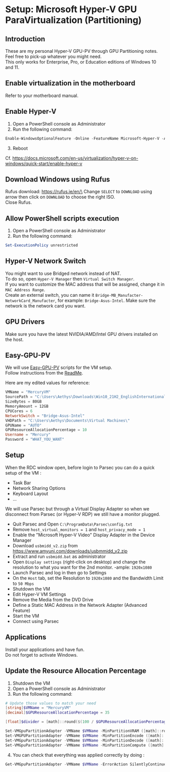 # Setup: Microsoft Hyper-V GPU ParaVirtualization (Partitioning)

## Introduction

These are my personal Hyper-V GPU-PV through GPU Partitioning notes. Feel free to pick-up whatever you might need.\
This only works for Enterprise, Pro, or Education editions of Windows 10 and 11.

## Enable virtualization in the motherboard

Refer to your motherboard manual.

## Enable Hyper-V

1) Open a PowerShell console as Administrator
2) Run the following command:

```powershell
Enable-WindowsOptionalFeature -Online -FeatureName Microsoft-Hyper-V -All
```

3) Reboot

Cf. https://docs.microsoft.com/en-us/virtualization/hyper-v-on-windows/quick-start/enable-hyper-v

## Download Windows using Rufus

Rufus download: https://rufus.ie/en/\
Change `SELECT` to `DOWNLOAD` using arrow then click on `DOWNLOAD` to choose the right ISO.\
Close Rufus.

## Allow PowerShell scripts execution

1) Open a PowerShell console as Administrator
2) Run the following command:

```powershell
Set-ExecutionPolicy unrestricted
```

## Hyper-V Network Switch

You might want to use Bridged network instead of NAT.\
To do so, open `Hyper-V Manager` then `Virtual Switch Manager`.\
If you want to customize the MAC address that will be assigned, change it in `MAC Address Range`.\
Create an external switch, you can name it `Bridge-MB_Manufacter-NetworkCard_Manufacter`, for example: `Bridge-Asus-Intel`.
Make sure the network is the network card you want.

## GPU Drivers

Make sure you have the latest NVIDIA/AMD/Intel GPU drivers installed on the host.

## Easy-GPU-PV

We will use [Easy-GPU-PV](https://github.com/jamesstringerparsec/Easy-GPU-PV) scripts for the VM setup.\
Follow instructions from the [ReadMe](https://github.com/jamesstringerparsec/Easy-GPU-PV#instructions).

Here are my edited values for reference:

```powershell
VMName = "MercuryVM"
SourcePath = "C:\Users\Aethys\Downloads\Win10_21H2_EnglishInternational_x64.iso"
SizeBytes = 80GB
MemoryAmount = 12GB
CPUCores = 6
NetworkSwitch = "Bridge-Asus-Intel"
VHDPath = "C:\Users\Aethys\Documents\Virtual Machines\"
GPUName = "AUTO"
GPUResourceAllocationPercentage = 10
Username = "Mercury"
Password = "WHAT_YOU_WANT"
```

## Setup

When the RDC window open, before login to Parsec you can do a quick setup of the VM :

- Task Bar
- Network Sharing Options
- Keyboard Layout
- ...

We will use Parsec but through a Virtual Display Adapter so when we disconnect from Parsec (or Hyper-V RDP) we still have a monitor plugged.

- Quit Parsec and Open `C:\ProgramData\Parsec\config.txt`
- Remove `host_virtual_monitors = 1` and `host_privacy_mode = 1`
- Enable the "Microsoft Hyper-V Video" Display Adapter in the Device Manager
- Download `usbmidd_v2.zip` from https://www.amyuni.com/downloads/usbmmidd_v2.zip
- Extract and run `usbmidd.bat` as administrator
- Open `Display settings` (right-click on desktop) and change the resolution to what you want for the 2nd monitor. -ample: `1920x1080`
- Launch Parsec and log in then go to Settings
- On the `Host` tab, set the Resolution to `1920x1080` and the Bandwidth Limit to `50 Mbps`
- Shutdown the VM
- Edit Hyper-V VM Settings
- Remove the Media from the DVD Drive
- Define a Static MAC Address in the Network Adapter (Advanced Feature)
- Start the VM
- Connect using Parsec

## Applications

Install your applications and have fun.\
Do not forget to activate Windows.

## Update the Resource Allocation Percentage

1) Shutdown the VM
2) Open a PowerShell console as Administrator
3) Run the following command:

```powershell
# Update those values to match your need
[string]$VMName = "MercuryVM"
[decimal]$GPUResourceAllocationPercentage = 35

[float]$divider = [math]::round($(100 / $GPUResourceAllocationPercentage), 2)

Set-VMGpuPartitionAdapter -VMName $VMName -MinPartitionVRAM ([math]::round($(1000000000 / $divider))) -MaxPartitionVRAM ([math]::round($(1000000000 / $divider))) -OptimalPartitionVRAM ([math]::round($(1000000000 / $divider)))
Set-VMGPUPartitionAdapter -VMName $VMName -MinPartitionEncode ([math]::round($(18446744073709551615 / $divider))) -MaxPartitionEncode ([math]::round($(18446744073709551615 / $divider))) -OptimalPartitionEncode ([math]::round($(18446744073709551615 / $divider)))
Set-VMGpuPartitionAdapter -VMName $VMName -MinPartitionDecode ([math]::round($(1000000000 / $divider))) -MaxPartitionDecode ([math]::round($(1000000000 / $divider))) -OptimalPartitionDecode ([math]::round($(1000000000 / $divider)))
Set-VMGpuPartitionAdapter -VMName $VMName -MinPartitionCompute ([math]::round($(1000000000 / $divider))) -MaxPartitionCompute ([math]::round($(1000000000 / $divider))) -OptimalPartitionCompute ([math]::round($(1000000000 / $divider)))
```

4) You can check that everything was applied correctly by doing :

```powershell
Get-VMGpuPartitionAdapter -VMName $VMName -ErrorAction SilentlyContinue
```
